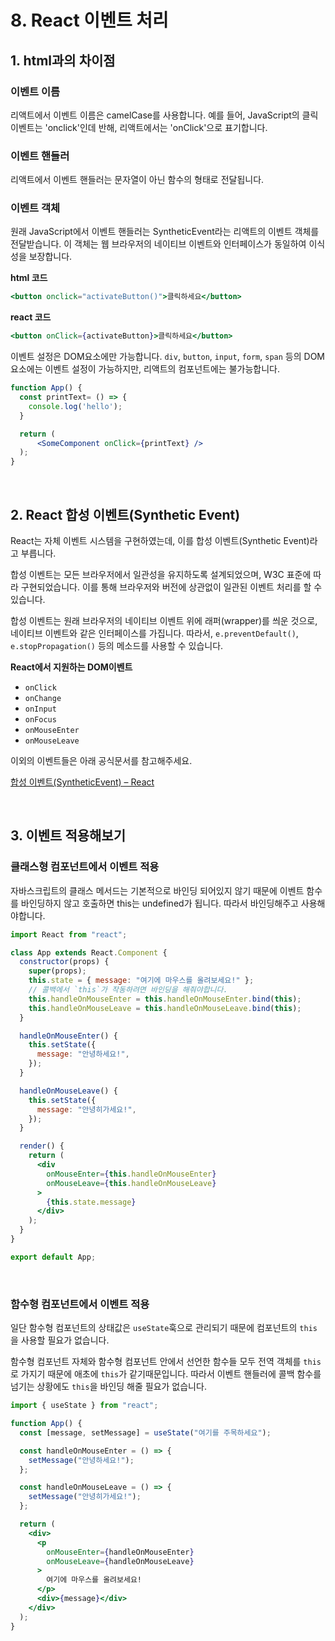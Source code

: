 # 8. React 이벤트 처리

## 1. html과의 차이점

### 이벤트 이름

리액트에서 이벤트 이름은 camelCase를 사용합니다. 예를 들어, JavaScript의 클릭 이벤트는 'onclick'인데 반해, 리액트에서는 'onClick'으로 표기합니다.

### 이벤트 핸들러

리액트에서 이벤트 핸들러는 문자열이 아닌 함수의 형태로 전달됩니다.

### 이벤트 객체

원래 JavaScript에서 이벤트 핸들러는 SyntheticEvent라는 리액트의 이벤트 객체를 전달받습니다. 이 객체는 웹 브라우저의 네이티브 이벤트와 인터페이스가 동일하여 이식성을 보장합니다.

**html 코드**

```jsx
<button onclick="activateButton()">클릭하세요</button>
```

**react 코드**

```jsx
<button onClick={activateButton}>클릭하세요</button>
```

이벤트 설정은 DOM요소에만 가능합니다. `div`, `button`, `input`, `form`, `span` 등의 DOM 요소에는 이벤트 설정이 가능하지만, 리액트의 컴포넌트에는 불가능합니다.

```jsx
function App() {
  const printText= () => {
    console.log('hello');
  }

  return (
      <SomeComponent onClick={printText} />
  );
}
```

</br>

## 2. **React 합성 이벤트(Synthetic Event)**

React는 자체 이벤트 시스템을 구현하였는데, 이를 합성 이벤트(Synthetic Event)라고 부릅니다.

합성 이벤트는 모든 브라우저에서 일관성을 유지하도록 설계되었으며, W3C 표준에 따라 구현되었습니다. 이를 통해 브라우저와 버전에 상관없이 일관된 이벤트 처리를 할 수 있습니다.

합성 이벤트는 원래 브라우저의 네이티브 이벤트 위에 래퍼(wrapper)를 씌운 것으로, 네이티브 이벤트와 같은 인터페이스를 가집니다. 따라서, `e.preventDefault()`, `e.stopPropagation()` 등의 메소드를 사용할 수 있습니다.

**React에서 지원하는 DOM이벤트**

- `onClick`
- `onChange`
- `onInput`
- `onFocus`
- `onMouseEnter`
- `onMouseLeave`

이외의 이벤트들은 아래 공식문서를 참고해주세요.

[합성 이벤트(SyntheticEvent) – React](https://ko.reactjs.org/docs/events.html#other-events)

</br>

## 3. 이벤트 적용해보기

### 클래스형 컴포넌트에서 이벤트 적용

자바스크립트의 클래스 메서드는 기본적으로 바인딩 되어있지 않기 때문에 이벤트 함수를 바인딩하지 않고 호출하면 this는 undefined가 됩니다. 따라서 바인딩해주고 사용해야합니다.

```jsx
import React from "react";

class App extends React.Component {
  constructor(props) {
    super(props);
    this.state = { message: "여기에 마우스를 올려보세요!" };
    // 콜백에서 `this`가 작동하려면 바인딩을 해줘야합니다.
    this.handleOnMouseEnter = this.handleOnMouseEnter.bind(this);
    this.handleOnMouseLeave = this.handleOnMouseLeave.bind(this);
  }

  handleOnMouseEnter() {
    this.setState({
      message: "안녕하세요!",
    });
  }

  handleOnMouseLeave() {
    this.setState({
      message: "안녕히가세요!",
    });
  }

  render() {
    return (
      <div
        onMouseEnter={this.handleOnMouseEnter}
        onMouseLeave={this.handleOnMouseLeave}
      >
        {this.state.message}
      </div>
    );
  }
}

export default App;

```

</br>

### 함수형 컴포넌트에서 이벤트 적용

일단 함수형 컴포넌트의 상태값은 `useState`훅으로 관리되기 때문에 컴포넌트의 `this` 을 사용할 필요가 없습니다. 

함수형 컴포넌트 자체와 함수형 컴포넌트 안에서 선언한 함수들 모두 전역 객체를 `this`로 가지기 때문에 애초에 `this`가 같기때문입니다. 따라서 이벤트 핸들러에 콜백 함수를 넘기는 상황에도 `this`을 바인딩 해줄 필요가 없습니다.

```jsx
import { useState } from "react";

function App() {
  const [message, setMessage] = useState("여기를 주목하세요");

  const handleOnMouseEnter = () => {
    setMessage("안녕하세요!");
  };

  const handleOnMouseLeave = () => {
    setMessage("안녕히가세요!");
  };

  return (
    <div>
      <p 
        onMouseEnter={handleOnMouseEnter} 
        onMouseLeave={handleOnMouseLeave}
      >
        여기에 마우스를 올려보세요!
      </p>
      <div>{message}</div>
    </div>
  );
}
```